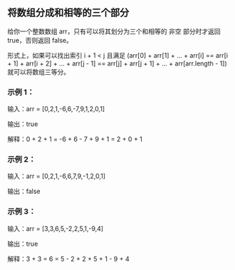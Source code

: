 ## 将数组分成和相等的三个部分

给你一个整数数组 arr，只有可以将其划分为三个和相等的 非空 部分时才返回 true，否则返回 false。

形式上，如果可以找出索引 i + 1 < j 且满足 (arr[0] + arr[1] + ... + arr[i] == arr[i + 1] + arr[i + 2] + ... + arr[j - 1] == arr[j] + arr[j + 1] + ... + arr[arr.length - 1]) 就可以将数组三等分。

### 示例 1：

输入：arr = [0,2,1,-6,6,-7,9,1,2,0,1]

输出：true

解释：0 + 2 + 1 = -6 + 6 - 7 + 9 + 1 = 2 + 0 + 1

### 示例 2：

输入：arr = [0,2,1,-6,6,7,9,-1,2,0,1]

输出：false

### 示例 3：

输入：arr = [3,3,6,5,-2,2,5,1,-9,4]

输出：true

解释：3 + 3 = 6 = 5 - 2 + 2 + 5 + 1 - 9 + 4